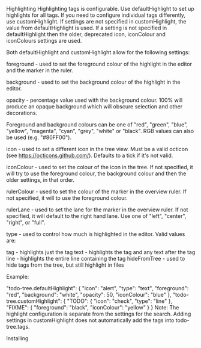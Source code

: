 Highlighting
Highlighting tags is configurable. Use defaultHighlight to set up highlights for all tags. If you need to configure individual tags differently, use customHighlight. If settings are not specified in customHighlight, the value from defaultHighlight is used. If a setting is not specified in defaultHighlight then the older, deprecated icon, iconColour and iconColours settings are used.

Both defaultHighlight and customHighlight allow for the following settings:

foreground - used to set the foreground colour of the highlight in the editor and the marker in the ruler.

background - used to set the background colour of the highlight in the editor.

opacity - percentage value used with the background colour. 100% will produce an opaque background which will obscure selection and other decorations.

Foreground and background colours can be one of "red", "green", "blue", "yellow", "magenta", "cyan", "grey", "white" or "black". RGB values can also be used (e.g. "#80FF00").

icon - used to set a different icon in the tree view. Must be a valid octicon (see https://octicons.github.com/). Defaults to a tick if it's not valid.

iconColour - used to set the colour of the icon in the tree. If not specified, it will try to use the foreground colour, the background colour and then the older settings, in that order.

rulerColour - used to set the colour of the marker in the overview ruler. If not specified, it will to use the foreground colour.

rulerLane - used to set the lane for the marker in the overview ruler. If not specified, it will default to the right hand lane. Use one of "left", "center", "right", or "full".

type - used to control how much is highlighted in the editor. Valid values are:

tag - highlights just the tag
text - highlights the tag and any text after the tag
line - highlights the entire line containing the tag
hideFromTree - used to hide tags from the tree, but still highlight in files

Example:

"todo-tree.defaultHighlight": {
    "icon": "alert",
    "type": "text",
    "foreground": "red",
    "background": "white",
    "opacity": 50,
    "iconColour": "blue"
},
"todo-tree.customHighlight": {
    "TODO": {
        "icon": "check",
        "type": "line"
    },
    "FIXME": {
        "foreground": "black",
        "iconColour": "yellow"
    }
}
Note: The highlight configuration is separate from the settings for the search. Adding settings in customHighlight does not automatically add the tags into todo-tree.tags.

Installing